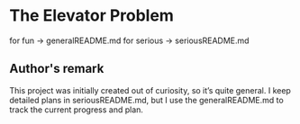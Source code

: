 # The Elevator Problem
for fun -> generalREADME.md
for serious -> seriousREADME.md

## Author's remark
This project was initially created out of curiosity, so it’s quite general. I keep detailed plans in seriousREADME.md, but I use the generalREADME.md to track the current progress and plan. 
